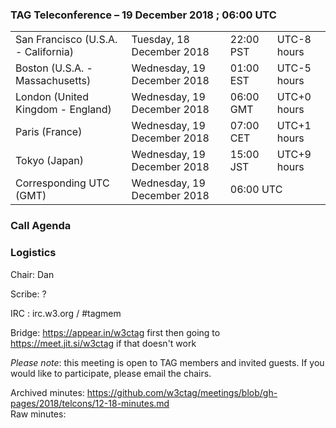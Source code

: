 ### TAG Teleconference – 19 December 2018 ; 06:00 UTC
<table>
<tr><td> San Francisco (U.S.A. - California) <td> Tuesday, 18 December 2018 <td> 22:00 PST <td> UTC-8 hours
<tr><td> Boston (U.S.A. - Massachusetts) <td> Wednesday, 19 December 2018 <td> 01:00 EST <td> UTC-5 hours
<tr><td> London (United Kingdom - England) <td> Wednesday, 19 December 2018 <td> 06:00 GMT <td> UTC+0 hours
<tr><td> Paris (France) <td> Wednesday, 19 December 2018 <td> 07:00 CET <td> UTC+1 hours
<tr><td> Tokyo (Japan) <td> Wednesday, 19 December 2018 <td> 15:00 JST <td> UTC+9 hours
<tr><td> Corresponding UTC (GMT) <td> Wednesday, 19 December 2018 <td colspan=2> 06:00 UTC
</table>

### Call Agenda

### Logistics

Chair: Dan

Scribe: ?

IRC : irc.w3.org / #tagmem

Bridge: https://appear.in/w3ctag first then going to https://meet.jit.si/w3ctag if that doesn't work

*Please note*: this meeting is open to TAG members and invited guests. If you would like to participate, please email the chairs.

Archived minutes: https://github.com/w3ctag/meetings/blob/gh-pages/2018/telcons/12-18-minutes.md  
Raw minutes: 
